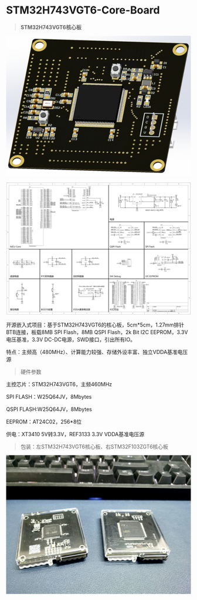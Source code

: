 # STM32H743VGT6-Core-Board

> **STM32H743VGT6核心板**

![3D模型](4.Images/3D模型.png)

![原理图](4.Images/%E5%8E%9F%E7%90%86%E5%9B%BE.png)

开源嵌入式项目：基于STM32H743VGT6的核心板，5cm*5cm，1.27mm排针BTB连接，板载8MB SPI Flash，8MB QSPI Flash，2k Bit I2C EEPROM，3.3V电压基准，3.3V DC-DC电源，SWD接口，引出所有IO。 

特点：主频高（480MHz）、计算能力较强、存储外设丰富、独立VDDA基准电压源

> 硬件参数

主控芯片：STM32H743VGT6，主频460MHz

SPI FLASH：W25Q64JV，8Mbytes

QSPI FLASH:W25Q64JV，8Mbytes

EEPROM：AT24C02，256*8位

供电：XT3410 5V转3.3V，REF3133 3.3V VDDA基准电压源

> 包装：左STM32H743VGT6核心板、右STM32F103ZGT6核心板

![包装](4.Images/%E5%AE%8C%E6%95%B4%E5%8C%85%E8%A3%85.jpg)

